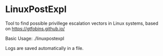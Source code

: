 # LinuxPostExpl
  Tool to find possible privillege escalation vectors in Linux systems, based on https://gtfobins.github.io/
  
  Basic Usage: ./linuxpostexpl 
  
  Logs are saved automatically in a file.
